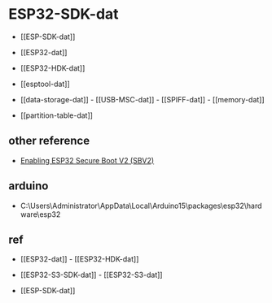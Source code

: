 # ESP32-SDK-dat

- [[ESP-SDK-dat]]

- [[ESP32-dat]] 

- [[ESP32-HDK-dat]] 

- [[esptool-dat]]

- [[data-storage-dat]] - [[USB-MSC-dat]] - [[SPIFF-dat]] - [[memory-dat]]

- [[partition-table-dat]]




## other reference 

- [Enabling ESP32 Secure Boot V2 (SBV2)](https://www.hackster.io/syncom/enabling-esp32-secure-boot-v2-sbv2-df32d5)




## arduino 

- C:\Users\Administrator\AppData\Local\Arduino15\packages\esp32\hardware\esp32




## ref 

- [[ESP32-dat]] - [[ESP32-HDK-dat]]

- [[ESP32-S3-SDK-dat]] - [[ESP32-S3-dat]]

- [[ESP-SDK-dat]]